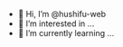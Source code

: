 - 👋 Hi, I’m @hushifu-web
- 👀 I’m interested in ...
- 🌱 I’m currently learning ...

<!---
hushifu-web/hushifu-web is a ✨ special ✨ repository because its `README.md` (this file) appears on your GitHub profile.
You can click the Preview link to take a look at your changes.
--->
